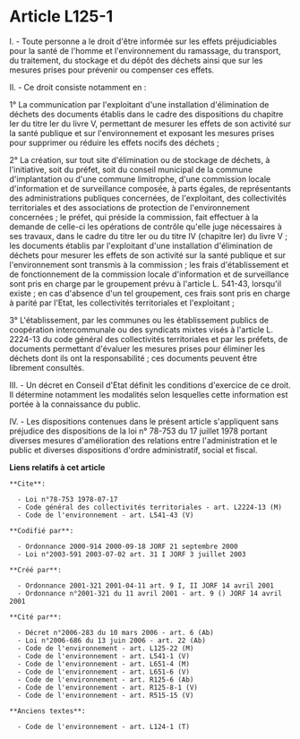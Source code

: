 # Article L125-1

I. - Toute personne a le droit d'être informée sur les effets préjudiciables pour la santé de l'homme et l'environnement du
ramassage, du transport, du traitement, du stockage et du dépôt des déchets ainsi que sur les mesures prises pour prévenir ou
compenser ces effets.

II. - Ce droit consiste notamment en :

1° La communication par l'exploitant d'une installation d'élimination de déchets des documents établis dans le cadre des
dispositions du chapitre Ier du titre Ier du livre V, permettant de mesurer les effets de son activité sur la santé publique
et sur l'environnement et exposant les mesures prises pour supprimer ou réduire les effets nocifs des déchets ;

2° La création, sur tout site d'élimination ou de stockage de déchets, à l'initiative, soit du préfet, soit du conseil
municipal de la commune d'implantation ou d'une commune limitrophe, d'une commission locale d'information et de surveillance
composée, à parts égales, de représentants des administrations publiques concernées, de l'exploitant, des collectivités
territoriales et des associations de protection de l'environnement concernées ; le préfet, qui préside la commission, fait
effectuer à la demande de celle-ci les opérations de contrôle qu'elle juge nécessaires à ses travaux, dans le cadre du titre
Ier ou du titre IV (chapitre Ier) du livre V ; les documents établis par l'exploitant d'une installation d'élimination de
déchets pour mesurer les effets de son activité sur la santé publique et sur l'environnement sont transmis à la commission ;
les frais d'établissement et de fonctionnement de la commission locale d'information et de surveillance sont pris en charge
par le groupement prévu à l'article L. 541-43, lorsqu'il existe ; en cas d'absence d'un tel groupement, ces frais sont pris
en charge à parité par l'Etat, les collectivités territoriales et l'exploitant ;

3° L'établissement, par les communes ou les établissement publics de coopération intercommunale ou des syndicats mixtes visés
à l'article L. 2224-13 du code général des collectivités territoriales et par les préfets, de documents permettant d'évaluer
les mesures prises pour éliminer les déchets dont ils ont la responsabilité ; ces documents peuvent être librement consultés.

III. - Un décret en Conseil d'Etat définit les conditions d'exercice de ce droit. Il détermine notamment les modalités selon
lesquelles cette information est portée à la connaissance du public.

IV. - Les dispositions contenues dans le présent article s'appliquent sans préjudice des dispositions de la loi n° 78-753 du
17 juillet 1978 portant diverses mesures d'amélioration des relations entre l'administration et le public et diverses
dispositions d'ordre administratif, social et fiscal.

**Liens relatifs à cet article**

	**Cite**:

	  - Loi n°78-753 1978-07-17
	  - Code général des collectivités territoriales - art. L2224-13 (M)
	  - Code de l'environnement - art. L541-43 (V)

	**Codifié par**:

	  - Ordonnance 2000-914 2000-09-18 JORF 21 septembre 2000
	  - Loi n°2003-591 2003-07-02 art. 31 I JORF 3 juillet 2003

	**Créé par**:

	  - Ordonnance 2001-321 2001-04-11 art. 9 I, II JORF 14 avril 2001
	  - Ordonnance n°2001-321 du 11 avril 2001 - art. 9 () JORF 14 avril 2001

	**Cité par**:

	  - Décret n°2006-283 du 10 mars 2006 - art. 6 (Ab)
	  - Loi n°2006-686 du 13 juin 2006 - art. 22 (Ab)
	  - Code de l'environnement - art. L125-22 (M)
	  - Code de l'environnement - art. L541-1 (V)
	  - Code de l'environnement - art. L651-4 (M)
	  - Code de l'environnement - art. L651-6 (V)
	  - Code de l'environnement - art. R125-6 (Ab)
	  - Code de l'environnement - art. R125-8-1 (V)
	  - Code de l'environnement - art. R515-15 (V)

	**Anciens textes**:

	  - Code de l'environnement - art. L124-1 (T)
